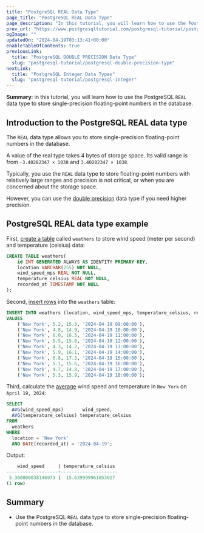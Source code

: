 ```yaml
---
title: "PostgreSQL REAL Data Type"
page_title: "PostgreSQL REAL Data Type"
page_description: "In this tutorial, you will learn how to use the PostgreSQL REAL data type to store single-precision floating-point numbers in the database."
prev_url: "https://www.postgresqltutorial.com/postgresql-tutorial/postgresql-real-data-type/"
ogImage: ""
updatedOn: "2024-04-19T03:13:41+00:00"
enableTableOfContents: true
previousLink: 
  title: "PostgreSQL DOUBLE PRECISION Data Type"
  slug: "postgresql-tutorial/postgresql-double-precision-type"
nextLink: 
  title: "PostgreSQL Integer Data Types"
  slug: "postgresql-tutorial/postgresql-integer"
---
```





**Summary**: in this tutorial, you will learn how to use the PostgreSQL `REAL` data type to store single\-precision floating\-point numbers in the database.


## Introduction to the PostgreSQL REAL data type

The `REAL` data type allows you to store single\-precision floating\-point numbers in the database.

A value of the real type takes 4 bytes of storage space. Its valid range is from `-3.40282347 × 1038` and `3.40282347 × 1038`.

Typically, you use the `REAL` data type to store floating\-point numbers with relatively large ranges and precision is not critical, or when you are concerned about the storage space.

However, you can use the [double precision](postgresql-double-precision-type) data type if you need higher precision.


## PostgreSQL REAL data type example

First, [create a table](postgresql-create-table) called `weathers` to store wind speed (meter per second) and temperature (celsius) data:


```sql
CREATE TABLE weathers(
    id INT GENERATED ALWAYS AS IDENTITY PRIMARY KEY,
    location VARCHAR(255) NOT NULL,
    wind_speed_mps REAL NOT NULL,
    temperature_celsius REAL NOT NULL,
    recorded_at TIMESTAMP NOT NULL
);
```
Second, [insert rows](postgresql-insert) into the `weathers` table:


```sql
INSERT INTO weathers (location, wind_speed_mps, temperature_celsius, recorded_at) 
VALUES
    ('New York', 5.2, 15.3, '2024-04-19 09:00:00'),
    ('New York', 4.8, 14.9, '2024-04-19 10:00:00'),
    ('New York', 6.0, 16.5, '2024-04-19 11:00:00'),
    ('New York', 5.5, 15.8, '2024-04-19 12:00:00'),
    ('New York', 4.3, 14.2, '2024-04-19 13:00:00'),
    ('New York', 5.9, 16.1, '2024-04-19 14:00:00'),
    ('New York', 6.8, 17.3, '2024-04-19 15:00:00'),
    ('New York', 5.1, 15.6, '2024-04-19 16:00:00'),
    ('New York', 4.7, 14.8, '2024-04-19 17:00:00'),
    ('New York', 5.3, 15.9, '2024-04-19 18:00:00');
```
Third, calculate the [average](../postgresql-aggregate-functions/postgresql-avg-function) wind speed and temperature in `New York` on `April 19, 2024`:


```sql
SELECT
  AVG(wind_speed_mps)       wind_speed,
  AVG(temperature_celsius) temperature_celsius
FROM
  weathers
WHERE
  location = 'New York'
  AND DATE(recorded_at) = '2024-04-19';
```
Output:


```sql
    wind_speed     | temperature_celsius
-------------------+---------------------
 5.360000038146973 |  15.639999961853027
(1 row)
```

## Summary

* Use the PostgreSQL `REAL` data type to store single\-precision floating\-point numbers in the database.

